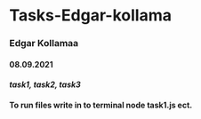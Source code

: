 # Tasks-Edgar-kollama
### Edgar Kollamaa
#### 08.09.2021
#### *task1, task2, task3*
#### To run files write in to terminal node task1.js ect.
